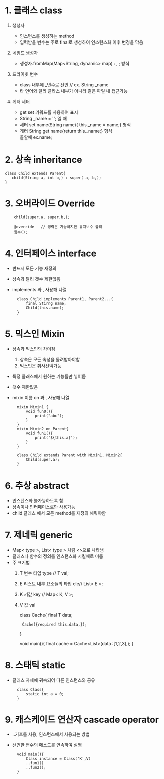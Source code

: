 # 1. 클래스 class

1. 생성자   
   * 인스턴스를 생성하는 method
   * 입력받을 변수는 주로 final로 생성하여 인스턴스화 이후 변경을 막음
2. 네임드 생성자
   * 생성자.fromMap(Map<String, dynamic> map) : , ; 방식
3. 프라이빗 변수
   * class 내부에 _변수로 선언 // ex. String _name
   * 타 언어와 달리 클라스 내부가 아니라 같은 파일 내 접근가능

4. 게터 세터
   * get set 키워드를 사용하여 표시   
   * String _name = ''; 일 때
   * 세터 set name(String name){ this._name = name;} 형식
   * 게터 String get name{return this._name;} 형식   
    콜할때 ex.name;

# 2. 상속 inheritance

    class Child extends Parent{
       child(String a, int b,) : super( a, b,);
    }

# 3. 오버라이드 Override

        child(super.a, super.b,);

        @override   // 생략은 가능하지만 유지보수 불리
        함수();

# 4. 인터페이스 interface

* 반드시 모든 기능 재정의
* 상속과 달리 갯수 제한없음
* implements 와 , 사용해 나열   

        class Child implements Parent1, Parent2...{
            final Stirng name;
            Child(this.name);
        }

# 5. 믹스인 Mixin
* 상속과 믹스인의 차이점
    1. 상속은 모든 속성을 물려받아야함
    2. 믹스인은 취사선택가능
* 특정 클래스에서 원하는 기능들만 넣어둠
* 갯수 제한없음
* mixin 이름 on 과 , 사용해 나열
  
        mixin Mixin1 {
            void fun0(){
                print("abc");
            }
        }
        mixin Mixin2 on Parent{
            void fun1(){
                print('${this.a}'); 
            }
        }

        class Child extends Parent with Mixin1, Mixin2{
            Child(super.a);
        }

# 6. 추상 abstract

* 인스턴스화 불가능하도록 함
* 상속이나 인터페이스로만 사용가능 
* child 클래스 에서 모든 method를 재정의 해줘야함

# 7. 제네릭 generic
* Map< type >, List< type > 처럼 <>으로 나타냄
* 클래스나 함수의 정의를 인스턴스화 시킬때로 미룸
* 주 표기법
    1. T 변수 타입 type // T val;
    2. E 리스트 내부 요소들의 타입 ele// List< E >;
    3. K 키값 key // Map< K, V >; 
    4. V 값 val

        class Cache<T>{
            final T data;

            Cache({required this.data,});
        }

        void main(){
            final cache = Cache<List<int>>(data :[1,2,3],);
        }

# 8. 스태틱 static

* 클래스 자체에 귀속되어 다른 인스턴스와 공유

        class Class{
            static int a = 0;
        }

# 9. 캐스케이드 연산자 cascade operator
* ..기호를 사용, 인스턴스에서 사용되는 방법
* 선언한 변수의 메소드를 연속하여 실행

        void main(){
            Class instance = Class('K',V)
            ..fun1()
            ..fun2();
        }